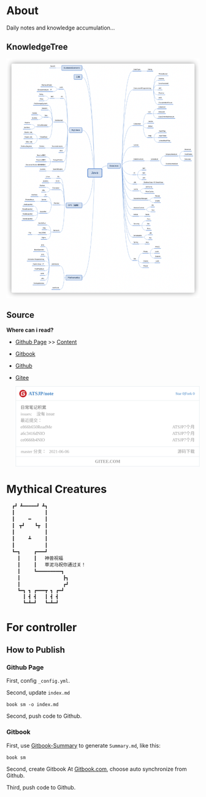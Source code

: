 # About

Daily notes and knowledge accumulation...

## KnowledgeTree

![KnowledgeTree](README.assets/image-20211221214627583.png)

## Source
**Where can i read?**

- [Github Page](https://atsjp.github.io/note/) >> [Content ](https://atsjp.github.io/note/SUMMARY.html)
- [Gitbook](https://atsjp.gitbook.io/)
- [Github](https://github.com/atsjp/note)
- [Gitee](https://gitee.com/atsjp/note)

  [![ATSJP/note](README.assets/widget_card.svg)]()

# Mythical Creatures

```
  ┏┛ ┻━━━━━┛ ┻┓
  ┃　　　　　　 ┃
  ┃　　　━　　　┃
  ┃　┳┛　  ┗┳　┃
  ┃　　　　　　 ┃
  ┃　　　┻　　　┃
  ┃　　　　　　 ┃
  ┗━┓　　　┏━━━┛
    ┃　　　┃   神兽祝福
    ┃　　　┃   草泥马祝你通过关！
    ┃　　　┗━━━━━━━━━┓
    ┃　　　　　　　    ┣┓
    ┃　　　　         ┏┛
    ┗━┓ ┓ ┏━━━┳ ┓ ┏━┛
      ┃ ┫ ┫   ┃ ┫ ┫
      ┗━┻━┛   ┗━┻━┛
```

# For controller

## How to Publish

### Github Page

First, config `_config.yml`.

Second, update `index.md`
```shell
book sm -o index.md
```

Second, push code to Github.

### Gitbook

First, use [Gitbook-Summary](https://github.com/imfly/gitbook-summary) to generate `Summary.md`, like this:

```shell
book sm
```
Second, create Gitbook At [Gitbook.com](https://www.gitbook.com/), choose auto synchronize from Github.

Third, push code to Github.









